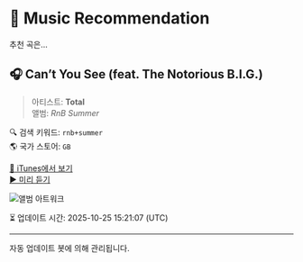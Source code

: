 
# 🎵 Music Recommendation

추천 곡은...

## 🎧 Can’t You See (feat. The Notorious B.I.G.)  
> 아티스트: **Total**  
> 앨범: _RnB Summer_  

🔍 검색 키워드: `rnb+summer`  
🌎 국가 스토어: `GB`

[🔗 iTunes에서 보기](https://music.apple.com/gb/album/cant-you-see-feat-the-notorious-b-i-g/1687252514?i=1687252638&uo=4)  
[▶️ 미리 듣기](https://audio-ssl.itunes.apple.com/itunes-assets/AudioPreview126/v4/08/b8/3f/08b83fbc-801b-b51f-3f2c-71bb59d365ca/mzaf_11518017521293765816.plus.aac.p.m4a)

![앨범 아트워크](https://is1-ssl.mzstatic.com/image/thumb/Music116/v4/28/74/be/2874bee5-f602-7818-eb40-de0e5777c53d/5059460195462.jpg/100x100bb.jpg)

⏳ 업데이트 시간: 2025-10-25 15:21:07 (UTC)

---
자동 업데이트 봇에 의해 관리됩니다.
